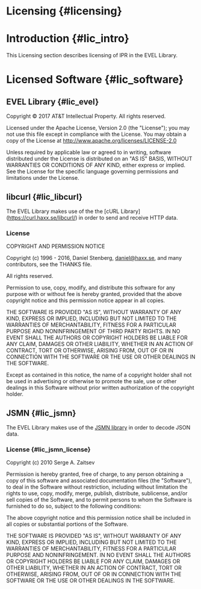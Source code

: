 # Licensing {#licensing}

# Introduction {#lic_intro}

This Licensing section describes licensing of IPR in the EVEL Library.
  
# Licensed Software {#lic_software}

## EVEL Library {#lic_evel}


Copyright © 2017 AT&T Intellectual Property. All rights reserved.

Licensed under the Apache License, Version 2.0 (the "License");
you may not use this file except in compliance with the License.
You may obtain a copy of the License at
       http://www.apache.org/licenses/LICENSE-2.0

Unless required by applicable law or agreed to in writing, software
distributed under the License is distributed on an "AS IS" BASIS,
WITHOUT WARRANTIES OR CONDITIONS OF ANY KIND, either express or implied.
See the License for the specific language governing permissions and 
limitations under the License.

## libcurl {#lic_libcurl}

The EVEL Library makes use of the the [cURL Library]
(https://curl.haxx.se/libcurl/) in order to send and receive HTTP data.

### License

COPYRIGHT AND PERMISSION NOTICE

Copyright (c) 1996 - 2016, Daniel Stenberg, daniel@haxx.se, and many 
contributors, see the THANKS file.

All rights reserved.

Permission to use, copy, modify, and distribute this software for any purpose 
with or without fee is hereby granted, provided that the above copyright notice 
and this permission notice appear in all copies.

THE SOFTWARE IS PROVIDED "AS IS", WITHOUT WARRANTY OF ANY KIND, EXPRESS OR 
IMPLIED, INCLUDING BUT NOT LIMITED TO THE WARRANTIES OF MERCHANTABILITY, 
FITNESS FOR A PARTICULAR PURPOSE AND NONINFRINGEMENT OF THIRD PARTY RIGHTS. IN 
NO EVENT SHALL THE AUTHORS OR COPYRIGHT HOLDERS BE LIABLE FOR ANY CLAIM, 
DAMAGES OR OTHER LIABILITY, WHETHER IN AN ACTION OF CONTRACT, TORT OR 
OTHERWISE, ARISING FROM, OUT OF OR IN CONNECTION WITH THE SOFTWARE OR THE USE 
OR OTHER DEALINGS IN THE SOFTWARE.

Except as contained in this notice, the name of a copyright holder shall not be 
used in advertising or otherwise to promote the sale, use or other dealings in 
this Software without prior written authorization of the copyright holder.

## JSMN {#lic_jsmn}

The EVEL Library makes use of the [JSMN library](http://zserge.com/jsmn.html)
in order to decode JSON data.

### License {#lic_jsmn_license}

Copyright (c) 2010 Serge A. Zaitsev

Permission is hereby granted, free of charge, to any person obtaining a copy
of this software and associated documentation files (the "Software"), to deal
in the Software without restriction, including without limitation the rights
to use, copy, modify, merge, publish, distribute, sublicense, and/or sell
copies of the Software, and to permit persons to whom the Software is
furnished to do so, subject to the following conditions:

The above copyright notice and this permission notice shall be included in
all copies or substantial portions of the Software.

THE SOFTWARE IS PROVIDED "AS IS", WITHOUT WARRANTY OF ANY KIND, EXPRESS OR
IMPLIED, INCLUDING BUT NOT LIMITED TO THE WARRANTIES OF MERCHANTABILITY,
FITNESS FOR A PARTICULAR PURPOSE AND NONINFRINGEMENT. IN NO EVENT SHALL THE
AUTHORS OR COPYRIGHT HOLDERS BE LIABLE FOR ANY CLAIM, DAMAGES OR OTHER
LIABILITY, WHETHER IN AN ACTION OF CONTRACT, TORT OR OTHERWISE, ARISING FROM,
OUT OF OR IN CONNECTION WITH THE SOFTWARE OR THE USE OR OTHER DEALINGS IN
THE SOFTWARE.
  

